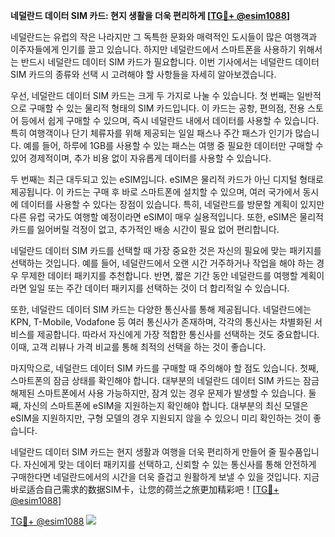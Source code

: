 **네덜란드 데이터 SIM 카드: 현지 생활을 더욱 편리하게 [[TG💪+ @esim1088](https://t.me/s/esim1088)]**

네덜란드는 유럽의 작은 나라지만 그 독특한 문화와 매력적인 도시들이 많은 여행객과 이주자들에게 인기를 끌고 있습니다. 하지만 네덜란드에서 스마트폰을 사용하기 위해서는 반드시 네덜란드 데이터 SIM 카드가 필요합니다. 이번 기사에서는 네덜란드 데이터 SIM 카드의 종류와 선택 시 고려해야 할 사항들을 자세히 알아보겠습니다.

우선, 네덜란드 데이터 SIM 카드는 크게 두 가지로 나눌 수 있습니다. 첫 번째는 일반적으로 구매할 수 있는 물리적 형태의 SIM 카드입니다. 이 카드는 공항, 편의점, 전용 스토어 등에서 쉽게 구매할 수 있으며, 즉시 네덜란드 내에서 데이터를 사용할 수 있습니다. 특히 여행객이나 단기 체류자를 위해 제공되는 일일 패스나 주간 패스가 인기가 많습니다. 예를 들어, 하루에 1GB를 사용할 수 있는 패스는 여행 중 필요한 데이터만 구매할 수 있어 경제적이며, 추가 비용 없이 자유롭게 데이터를 사용할 수 있습니다.

두 번째는 최근 대두되고 있는 eSIM입니다. eSIM은 물리적 카드가 아닌 디지털 형태로 제공됩니다. 이 카드는 구매 후 바로 스마트폰에 설치할 수 있으며, 여러 국가에서 동시에 데이터를 사용할 수 있다는 장점이 있습니다. 특히, 네덜란드를 방문할 계획이 있지만 다른 유럽 국가도 여행할 예정이라면 eSIM이 매우 실용적입니다. 또한, eSIM은 물리적 카드를 잃어버릴 걱정이 없고, 추가적인 배송 시간이 필요 없어 편리합니다.

네덜란드 데이터 SIM 카드를 선택할 때 가장 중요한 것은 자신의 필요에 맞는 패키지를 선택하는 것입니다. 예를 들어, 네덜란드에서 오랜 시간 거주하거나 작업을 해야 하는 경우 무제한 데이터 패키지를 추천합니다. 반면, 짧은 기간 동안 네덜란드를 여행할 계획이라면 일일 또는 주간 데이터 패키지를 선택하는 것이 더 합리적일 수 있습니다.

또한, 네덜란드 데이터 SIM 카드는 다양한 통신사를 통해 제공됩니다. 네덜란드에는 KPN, T-Mobile, Vodafone 등 여러 통신사가 존재하며, 각각의 통신사는 차별화된 서비스를 제공합니다. 따라서 자신에게 가장 적합한 통신사를 선택하는 것도 중요합니다. 이때, 고객 리뷰나 가격 비교를 통해 최적의 선택을 하는 것이 좋습니다.

마지막으로, 네덜란드 데이터 SIM 카드를 구매할 때 주의해야 할 점도 있습니다. 첫째, 스마트폰의 잠금 상태를 확인해야 합니다. 대부분의 네덜란드 데이터 SIM 카드는 잠금 해제된 스마트폰에서 사용 가능하지만, 잠겨 있는 경우 문제가 발생할 수 있습니다. 둘째, 자신의 스마트폰에 eSIM을 지원하는지 확인해야 합니다. 대부분의 최신 모델은 eSIM을 지원하지만, 구형 모델의 경우 지원되지 않을 수 있으니 미리 확인하는 것이 좋습니다.

네덜란드 데이터 SIM 카드는 현지 생활과 여행을 더욱 편리하게 만들어 줄 필수품입니다. 자신에게 맞는 데이터 패키지를 선택하고, 신뢰할 수 있는 통신사를 통해 안전하게 구매한다면 네덜란드에서의 시간을 더욱 즐겁고 원활하게 보낼 수 있을 것입니다. 지금 바로适合自己需求的数据SIM卡，让您的荷兰之旅更加精彩吧！[[TG💪+ @esim1088](https://t.me/s/esim1088)]

[TG💪+ @esim1088](https://t.me/s/esim1088) ![](https://i.postimg.cc/Y0z9fWf4/image.png)